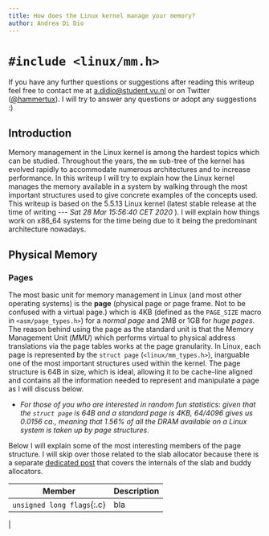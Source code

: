 ```yaml
---
title: How does the Linux kernel manage your memory?
author: Andrea Di Dio
---
```


# `#include <linux/mm.h>`

If you have any further questions or suggestions after reading this writeup feel free to contact me at a.didio@student.vu.nl or on Twitter ([@hammertux](https://twitter.com/hammertux)). I will try to answer any questions or adopt any suggestions :)

## Introduction

Memory management in the Linux kernel is among the hardest topics which can be studied. Throughout the years, the `mm` sub-tree of the kernel has evolved rapidly to accommodate numerous architectures and to increase performance. In this writeup I will try to explain how the Linux kernel manages the memory available in a system by walking through the most important structures used to give concrete examples of the concepts used. This writeup is based on the 5.5.13 Linux kernel (latest stable release at the time of writing --- _Sat 28 Mar 15:56:40 CET 2020_ ). I will explain how things work on x86\_64 systems for the time being due to it being the predominant architecture nowadays.

## Physical Memory

### Pages

The most basic unit for memory management in Linux (and most other operating systems) is the **page** (physical page or page frame. Not to be confused with a virtual page.) which is 4KB (defined as the `PAGE_SIZE` macro in `<asm/page_types.h>`) for a _normal page_ and 2MB or 1GB for _huge pages_. The reason behind using the page as the standard unit is that the Memory Management Unit (_MMU_) which performs virtual to physical address translations via the page tables works at the page granularity. In Linux, each page is represented by the `struct page` (`<linux/mm_types.h>`), inarguable one of the most important structures used within the kernel. The page structure is 64B in size, which is ideal, allowing it to be cache-line aligned and contains all the information needed to represent and manipulate a page as I will discuss below.

* _For those of you who are interested in random fun statistics: given that the `struct page` is 64B and a standard page is 4KB, 64/4096 gives us 0.0156 ca., meaning that 1.56\% of all the DRAM available on a Linux system is taken up by page structures_.

Below I will explain some of the most interesting members of the page structure. I will skip over those related to the slab allocator because there is a separate [dedicated post](https://hammertux.github.io/slab-allocator) that covers the internals of the slab and buddy allocators.

| Member | Description |
|:------:|-------------|
| `unsigned long flags`{:.c} | bla |
|  


